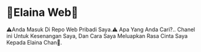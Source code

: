 # 🌼Elaina Web🌼
⚠️Anda Masuk Di Repo Web Pribadi Saya.⚠️
Apa Yang Anda Cari?..
Chanel ini Untuk Kesenangan Saya, Dan Cara Saya Meluapkan Rasa Cinta Saya Kepada Elaina Chan🤤.
